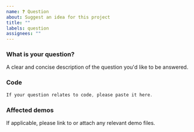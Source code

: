 ```yaml
---
name: ❓ Question
about: Suggest an idea for this project
title: ""
labels: question
assignees: ""
---
```


### What is your question?

A clear and concise description of the question you'd like to be answered.

### Code

```js
If your question relates to code, please paste it here.
```

### Affected demos

If applicable, please link to or attach any relevant demo files.
